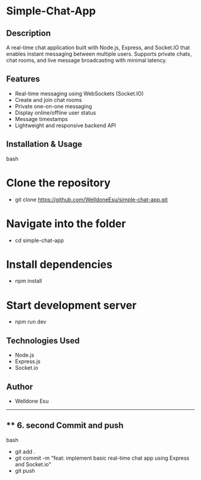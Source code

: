 # Simple-Chat-App

## Description
A real-time chat application built with Node.js, Express, and Socket.IO that enables instant messaging between multiple users. Supports private chats, chat rooms, and live message broadcasting with minimal latency.

## Features
- Real-time messaging using WebSockets (Socket.IO)
- Create and join chat rooms
- Private one-on-one messaging
- Display online/offline user status
- Message timestamps
- Lightweight and responsive backend API


## Installation & Usage
bash
# Clone the repository
- git clone https://github.com/WelldoneEsu/simple-chat-app.git

# Navigate into the folder
- cd simple-chat-app

# Install dependencies
- npm install

# Start development server
- npm run dev

## Technologies Used
- Node.js
- Express.js
- Socket.io

## Author
- Welldone Esu


---

## ** 6. second Commit and push
bash
- git add .
- git commit -m "feat: implement basic real-time chat app using Express and Socket.io"
- git push
